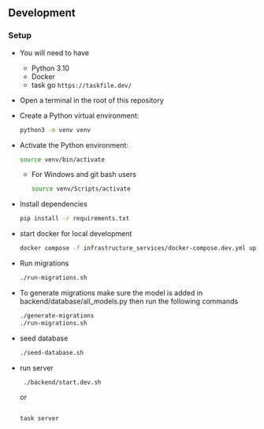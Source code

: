 ## Development

### Setup

- You will need to have

  - Python 3.10
  - Docker
  - task go `https://taskfile.dev/`
  
- Open a terminal in the root of this repository

- Create a Python virtual environment:

  ```bash
  python3 -m venv venv
  ```

- Activate the Python environment:

  ```bash
  source venv/bin/activate
  ```

  - For Windows and git bash users

    ```bash
    source venv/Scripts/activate
    ```

- Install dependencies

  ```bash
  pip install -r requirements.txt
  ```
- start docker for local development
  ```bash
  docker compose -f infrastructure_services/docker-compose.dev.yml up
  ```
- Run migrations

  ```bash
  ./run-migrations.sh
  ```

- To generate migrations make sure the model is added in backend/database/all_models.py then run the following commands

  ```bash
  ./generate-migrations
  ./run-migrations.sh
  ```
- seed database

  ```bash
  ./seed-database.sh
  ```
- run server

  ```bash
   ./backend/start.dev.sh
   ````
   or 

  ```bash
  
  task server
  ```
